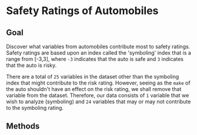 # Safety Ratings of Automobiles

## Goal
Discover what variables from automobiles contribute most to safety ratings. Safety ratings are based upon an index called the 'symboling' index that is a range from [-3,3], where `-3` indicates that the auto is safe and `3` indicates that the auto is risky. 

There are a total of `25` variables in the dataset other than the symboling index that might contribute to the risk rating. However, seeing as the `make` of the auto shouldn't have an effect on the risk rating, we shall remove that variable from the dataset. Therefore, our data consists of `1` variable that we wish to analyze (symboling) and `24` variables that may or may not contribute to the symboling rating.

## Methods
